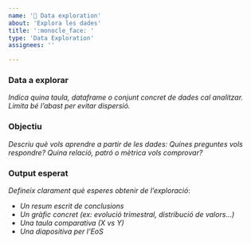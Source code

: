 ```yaml
---
name: '🧐 Data exploration'
about: 'Explora les dades'
title: ':monocle_face: '
type: 'Data Exploration'
assignees: ''

---
```


### Data a explorar

_Indica quina taula, dataframe o conjunt concret de dades cal analitzar. Limita bé l’abast per evitar dispersió._

### Objectiu

_Descriu què vols aprendre a partir de les dades: Quines preguntes vols respondre? Quina relació, patró o mètrica vols comprovar?_

### Output esperat

_Defineix clarament què esperes obtenir de l’exploració_:
- _Un resum escrit de conclusions_
- _Un gràfic concret (ex: evolució trimestral, distribució de valors...)_
- _Una taula comparativa (X vs Y)_
- _Una diapositiva per l’EoS_
